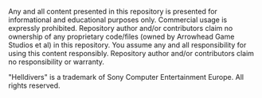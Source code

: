 Any and all content presented in this repository is presented for informational
and educational purposes only. Commercial usage is expressly prohibited.
Repository author and/or contributors claim no ownership of any proprietary
code/files (owned by Arrowhead Game Studios et al) in this repository. You
assume any and all responsibility for using this content responsibly.
Repository author and/or contributors claim no responsibility or warranty.

"Helldivers" is a trademark of Sony Computer Entertainment Europe. All rights
reserved.
